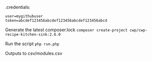.credentials:
```
user=mygithubuser
token=abcdef123456abcdef123456abcdef123456abcd
```

Generate the latest composer.lock
`composer create-project cwp/cwp-recipe-kitchen-sink:2.6.0`

Run the script
`php run.php`

Outputs to
csv/modules.csv
